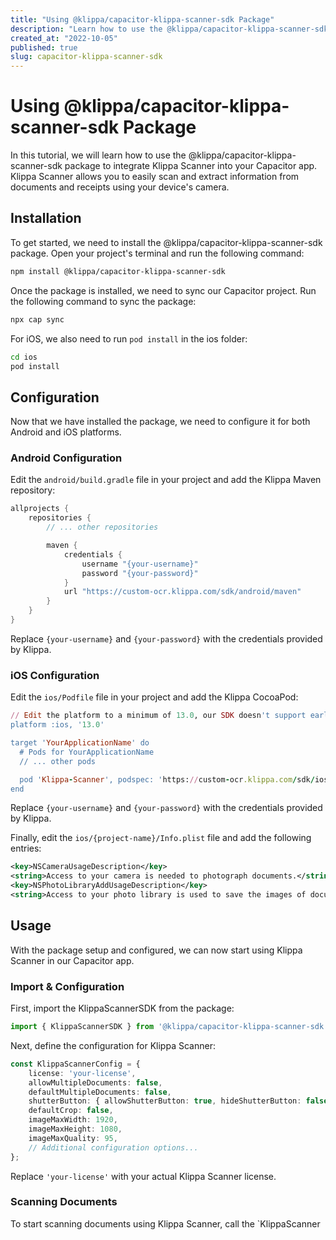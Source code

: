 ```yaml
---
title: "Using @klippa/capacitor-klippa-scanner-sdk Package"
description: "Learn how to use the @klippa/capacitor-klippa-scanner-sdk package to integrate Klippa Scanner into your Capacitor app."
created_at: "2022-10-05"
published: true
slug: capacitor-klippa-scanner-sdk
---
```


# Using @klippa/capacitor-klippa-scanner-sdk Package

In this tutorial, we will learn how to use the @klippa/capacitor-klippa-scanner-sdk package to integrate Klippa Scanner into your Capacitor app. Klippa Scanner allows you to easily scan and extract information from documents and receipts using your device's camera.

## Installation

To get started, we need to install the @klippa/capacitor-klippa-scanner-sdk package. Open your project's terminal and run the following command:

```bash
npm install @klippa/capacitor-klippa-scanner-sdk
```

Once the package is installed, we need to sync our Capacitor project. Run the following command to sync the package:

```bash
npx cap sync
```

For iOS, we also need to run `pod install` in the ios folder:

```bash
cd ios
pod install
```

## Configuration

Now that we have installed the package, we need to configure it for both Android and iOS platforms.

### Android Configuration

Edit the `android/build.gradle` file in your project and add the Klippa Maven repository:

```groovy
allprojects {
    repositories {
        // ... other repositories

        maven {
            credentials {
                username "{your-username}"
                password "{your-password}"
            }
            url "https://custom-ocr.klippa.com/sdk/android/maven"
        }
    }
}
```

Replace `{your-username}` and `{your-password}` with the credentials provided by Klippa.

### iOS Configuration

Edit the `ios/Podfile` file in your project and add the Klippa CocoaPod:

```ruby
// Edit the platform to a minimum of 13.0, our SDK doesn't support earlier iOS versions.
platform :ios, '13.0'

target 'YourApplicationName' do
  # Pods for YourApplicationName
  // ... other pods

  pod 'Klippa-Scanner', podspec: 'https://custom-ocr.klippa.com/sdk/ios/specrepo/{your-username}/{your-password}/KlippaScanner/latest.podspec'
end
```

Replace `{your-username}` and `{your-password}` with the credentials provided by Klippa.

Finally, edit the `ios/{project-name}/Info.plist` file and add the following entries:

```xml
<key>NSCameraUsageDescription</key>
<string>Access to your camera is needed to photograph documents.</string>
<key>NSPhotoLibraryAddUsageDescription</key>
<string>Access to your photo library is used to save the images of documents.</string>
```

## Usage

With the package setup and configured, we can now start using Klippa Scanner in our Capacitor app.

### Import & Configuration

First, import the KlippaScannerSDK from the package:

```typescript
import { KlippaScannerSDK } from '@klippa/capacitor-klippa-scanner-sdk';
```

Next, define the configuration for Klippa Scanner:

```typescript
const KlippaScannerConfig = {
    license: 'your-license',
    allowMultipleDocuments: false,
    defaultMultipleDocuments: false,
    shutterButton: { allowShutterButton: true, hideShutterButton: false },
    defaultCrop: false,
    imageMaxWidth: 1920,
    imageMaxHeight: 1080,
    imageMaxQuality: 95,
    // Additional configuration options...
};
```

Replace `'your-license'` with your actual Klippa Scanner license.

### Scanning Documents

To start scanning documents using Klippa Scanner, call the `KlippaScanner